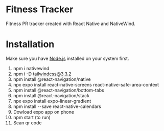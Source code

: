 # Fitness Tracker

Fitness PR tracker created with React Native and NativeWind.

# Installation

Make sure you have [Node.js](https://nodejs.org/en) installed on your system first.

1. npm i nativewind
2. npm i -D tailwindcss@3.3.2
3. npm install @react-navigation/native
4. npx expo install react-native-screens react-native-safe-area-context
5. npm install @react-navigation/bottom-tabs
6. npm install @react-navigation/stack
7. npx expo install expo-linear-gradient
8. npm install --save react-native-calendars
9. Dowload expo app on phone
10. npm start (to run)
11. Scan qr code
